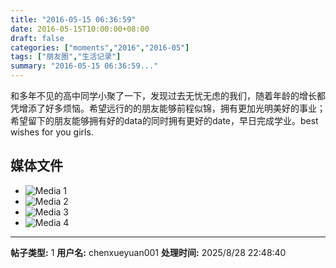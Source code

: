 ```yaml
---
title: "2016-05-15 06:36:59"
date: 2016-05-15T10:00:00+08:00
draft: false
categories: ["moments","2016","2016-05"]
tags: ["朋友圈","生活记录"]
summary: "2016-05-15 06:36:59..."
---
```


和多年不见的高中同学小聚了一下，发现过去无忧无虑的我们，随着年龄的增长都凭增添了好多烦恼。希望远行的的朋友能够前程似锦，拥有更加光明美好的事业；希望留下的朋友能够拥有好的data的同时拥有更好的date，早日完成学业。best wishes for you girls.

## 媒体文件

- ![Media 1](/Moments/photos/2016-05-15/201605150636590.jpg)
- ![Media 2](/Moments/photos/2016-05-15/201605150636591.jpg)
- ![Media 3](/Moments/photos/2016-05-15/201605150636592.jpg)
- ![Media 4](/Moments/photos/2016-05-15/201605150636593.jpg)

---

**帖子类型:** 1
**用户名:** chenxueyuan001
**处理时间:** 2025/8/28 22:48:40